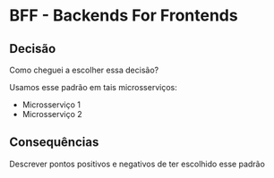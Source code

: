 # BFF - Backends For Frontends

## Decisão

Como cheguei a escolher essa decisão?

Usamos esse padrão em tais microsserviços:

* Microsserviço 1
* Microsserviço 2

## Consequências

Descrever pontos positivos e negativos de ter escolhido esse padrão